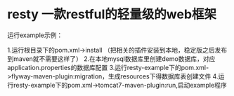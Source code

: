resty 一款restful的轻量级的web框架
===========


运行example示例：

1.运行根目录下的pom.xml->install （把相关的插件安装到本地，稳定版之后发布到maven就不需要这样了）
2.在本地mysql数据库里创建demo数据库，对应application.properties的数据库配置
3.运行resty-example下的pom.xml->flyway-maven-plugin:migration，生成resources下得数据库表创建文件
4.运行resty-example下的pom.xml->tomcat7-maven-plugin:run,启动example程序


